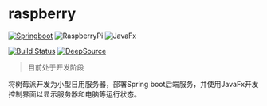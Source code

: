 # raspberry

[![Springboot](https://img.shields.io/badge/SpringBoot-2.4.1-success)](https://spring.io/projects/spring-boot) ![RaspberryPi](https://img.shields.io/badge/RaspberryPi-4B-important) ![JavaFx](https://img.shields.io/badge/JavaFx-11.0.2-blue)

[![Build Status](https://travis-ci.com/novisfff/raspberry.svg?branch=master)](https://travis-ci.com/novisfff/raspberry) [![DeepSource](https://deepsource.io/gh/novisfff/raspberry.svg/?label=active+issues&show_trend=true)](https://deepsource.io/gh/novisfff/raspberry/?ref=repository-badge)

> 目前处于开发阶段

将树莓派开发为小型日用服务器，部署Spring boot后端服务，并使用JavaFx开发控制界面以显示服务器和电脑等运行状态。
